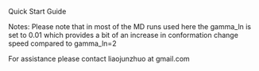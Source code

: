 Quick Start Guide





Notes: 
Please note that in most of the MD runs used here the gamma_ln is set to 0.01 which provides a bit of an increase in conformation change speed compared to gamma_ln=2

For assistance please contact liaojunzhuo at gmail.com
